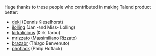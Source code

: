 Huge thanks to these people who contributed in making Talend product better:

 - [deki](https://github.com/deki) (Dennis Kieselhorst)
 - [jlolling](https://github.com/jlolling) (Jan -and Miss- Lolling)
 - [kirkalicious](https://github.com/kirkalicious) (Kirk Tarou)
 - [mrizzato](https://github.com/mrizzato) (Massimiliano Rizzato)
 - [brazabr](https://github.com/brazabr) (Thiago Benvenuto)
 - [phoflack](https://jira.talendforge.org/secure/ViewProfile.jspa?name=phoflack) (Philip Hoflack)